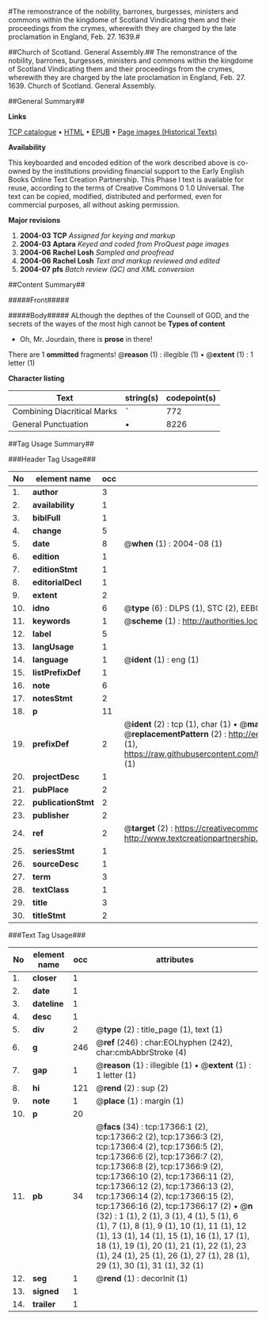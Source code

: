 #The remonstrance of the nobility, barrones, burgesses, ministers and commons within the kingdome of Scotland Vindicating them and their proceedings from the crymes, wherewith they are charged by the late proclamation in England, Feb. 27. 1639.#

##Church of Scotland. General Assembly.##
The remonstrance of the nobility, barrones, burgesses, ministers and commons within the kingdome of Scotland Vindicating them and their proceedings from the crymes, wherewith they are charged by the late proclamation in England, Feb. 27. 1639.
Church of Scotland. General Assembly.

##General Summary##

**Links**

[TCP catalogue](http://www.ota.ox.ac.uk/tcp/)  • 
[HTML](http://tei.it.ox.ac.uk/tcp/Texts-HTML/free/A11/A11659.html)  • 
[EPUB](http://tei.it.ox.ac.uk/tcp/Texts-EPUB/free/A11/A11659.epub) • 
[Page images (Historical Texts)](https://data.historicaltexts.jisc.ac.uk/view?pubId=eebo-99852063e&pageId=eebo-99852063e-17366-1)

**Availability**

This keyboarded and encoded edition of the
	       work described above is co-owned by the institutions
	       providing financial support to the Early English Books
	       Online Text Creation Partnership. This Phase I text is
	       available for reuse, according to the terms of Creative
	       Commons 0 1.0 Universal. The text can be copied,
	       modified, distributed and performed, even for
	       commercial purposes, all without asking permission.

**Major revisions**

1. __2004-03__ __TCP__ *Assigned for keying and markup*
1. __2004-03__ __Aptara__ *Keyed and coded from ProQuest page images*
1. __2004-06__ __Rachel Losh__ *Sampled and proofread*
1. __2004-06__ __Rachel Losh__ *Text and markup reviewed and edited*
1. __2004-07__ __pfs__ *Batch review (QC) and XML conversion*

##Content Summary##

#####Front#####

#####Body#####
ALthough the depthes of the Counsell
of GOD, and the secrets of the
wayes of the most high cannot be
**Types of content**

  * Oh, Mr. Jourdain, there is **prose** in there!

There are 1 **ommitted** fragments! 
 @__reason__ (1) : illegible (1)  •  @__extent__ (1) : 1 letter (1)

**Character listing**


|Text|string(s)|codepoint(s)|
|---|---|---|
|Combining             Diacritical Marks|̄|772|
|General Punctuation|•|8226|

##Tag Usage Summary##

###Header Tag Usage###

|No|element name|occ|attributes|
|---|---|---|---|
|1.|__author__|3||
|2.|__availability__|1||
|3.|__biblFull__|1||
|4.|__change__|5||
|5.|__date__|8| @__when__ (1) : 2004-08 (1)|
|6.|__edition__|1||
|7.|__editionStmt__|1||
|8.|__editorialDecl__|1||
|9.|__extent__|2||
|10.|__idno__|6| @__type__ (6) : DLPS (1), STC (2), EEBO-CITATION (1), PROQUEST (1), VID (1)|
|11.|__keywords__|1| @__scheme__ (1) : http://authorities.loc.gov/ (1)|
|12.|__label__|5||
|13.|__langUsage__|1||
|14.|__language__|1| @__ident__ (1) : eng (1)|
|15.|__listPrefixDef__|1||
|16.|__note__|6||
|17.|__notesStmt__|2||
|18.|__p__|11||
|19.|__prefixDef__|2| @__ident__ (2) : tcp (1), char (1)  •  @__matchPattern__ (2) : ([0-9\-]+):([0-9IVX]+) (1), (.+) (1)  •  @__replacementPattern__ (2) : http://eebo.chadwyck.com/downloadtiff?vid=$1&page=$2 (1), https://raw.githubusercontent.com/textcreationpartnership/Texts/master/tcpchars.xml#$1 (1)|
|20.|__projectDesc__|1||
|21.|__pubPlace__|2||
|22.|__publicationStmt__|2||
|23.|__publisher__|2||
|24.|__ref__|2| @__target__ (2) : https://creativecommons.org/publicdomain/zero/1.0/ (1), http://www.textcreationpartnership.org/docs/. (1)|
|25.|__seriesStmt__|1||
|26.|__sourceDesc__|1||
|27.|__term__|3||
|28.|__textClass__|1||
|29.|__title__|3||
|30.|__titleStmt__|2||


###Text Tag Usage###

|No|element name|occ|attributes|
|---|---|---|---|
|1.|__closer__|1||
|2.|__date__|1||
|3.|__dateline__|1||
|4.|__desc__|1||
|5.|__div__|2| @__type__ (2) : title_page (1), text (1)|
|6.|__g__|246| @__ref__ (246) : char:EOLhyphen (242), char:cmbAbbrStroke (4)|
|7.|__gap__|1| @__reason__ (1) : illegible (1)  •  @__extent__ (1) : 1 letter (1)|
|8.|__hi__|121| @__rend__ (2) : sup (2)|
|9.|__note__|1| @__place__ (1) : margin (1)|
|10.|__p__|20||
|11.|__pb__|34| @__facs__ (34) : tcp:17366:1 (2), tcp:17366:2 (2), tcp:17366:3 (2), tcp:17366:4 (2), tcp:17366:5 (2), tcp:17366:6 (2), tcp:17366:7 (2), tcp:17366:8 (2), tcp:17366:9 (2), tcp:17366:10 (2), tcp:17366:11 (2), tcp:17366:12 (2), tcp:17366:13 (2), tcp:17366:14 (2), tcp:17366:15 (2), tcp:17366:16 (2), tcp:17366:17 (2)  •  @__n__ (32) : 1 (1), 2 (1), 3 (1), 4 (1), 5 (1), 6 (1), 7 (1), 8 (1), 9 (1), 10 (1), 11 (1), 12 (1), 13 (1), 14 (1), 15 (1), 16 (1), 17 (1), 18 (1), 19 (1), 20 (1), 21 (1), 22 (1), 23 (1), 24 (1), 25 (1), 26 (1), 27 (1), 28 (1), 29 (1), 30 (1), 31 (1), 32 (1)|
|12.|__seg__|1| @__rend__ (1) : decorInit (1)|
|13.|__signed__|1||
|14.|__trailer__|1||
